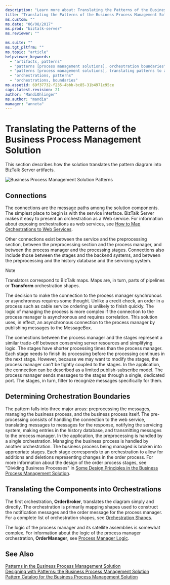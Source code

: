 ```yaml
---
description: "Learn more about: Translating the Patterns of the Business Process Management Solution"
title: "Translating the Patterns of the Business Process Management Solution | Microsoft Docs"
ms.custom: ""
ms.date: "06/08/2017"
ms.prod: "biztalk-server"
ms.reviewer: ""

ms.suite: ""
ms.tgt_pltfrm: ""
ms.topic: "article"
helpviewer_keywords: 
  - "artifacts, patterns"
  - "patterns [process management solutions], orchestration boundaries"
  - "patterns [process management solutions], translating patterns to artifacts"
  - "orchestrations, patterns"
  - "orchestrations, boundaries"
ms.assetid: 69f37732-f235-4bbb-bc85-31b4971c95ce
caps.latest.revision: 21
author: "MandiOhlinger"
ms.author: "mandia"
manager: "anneta"
---
```

# Translating the Patterns of the Business Process Management Solution
This section describes how the solution translates the pattern diagram into BizTalk Server artifacts.  
  
 ![Business Process Management Solution Patterns](../core/media/bts-cp-business-process-management-patterns.gif "bts_cp_Business_Process_Management_Patterns")  
  
## Connections  
 The connections are the message paths among the solution components. The simplest place to begin is with the service interface. BizTalk Server makes it easy to present an orchestration as a Web service. For information about exposing orchestrations as web services, see [How to Map Orchestrations to Web Services](../core/how-to-map-orchestrations-to-web-services.md).  
  
 Other connections exist between the service and the preprocessing section, between the preprocessing section and the process manager, and between the process manager and the processing stages. Connections also include those between the stages and the backend systems, and between the preprocessing and the history database and the servicing system.  
  
> [!NOTE]
>  Translators correspond to BizTalk maps. Maps are, in turn, parts of pipelines or **Transform** orchestration shapes.  
  
 The decision to make the connection to the process manager synchronous or asynchronous requires some thought. Unlike a credit check, an order in a process such as cable service ordering is unlikely to finish quickly. The logic of managing the process is more complex if the connection to the process manager is asynchronous and requires correlation. This solution uses, in effect, an asynchronous connection to the process manager by publishing messages to the MessageBox.  
  
 The connections between the process manager and the stages represent a similar trade-off between conserving server resources and simplifying logic. The stages have shorter processing times than the process manager. Each stage needs to finish its processing before the processing continues in the next stage. However, because we may want to modify the stages, the process manager can't be tightly coupled to the stages. In the application, the connection can be described as a limited publish-subscribe model. The process manager sends messages to the stages through a single, dedicated port. The stages, in turn, filter to recognize messages specifically for them.  
  
## Determining Orchestration Boundaries  
 The pattern falls into three major areas: preprocessing the messages, managing the business process, and the business process itself. The pre-processing consists of handling the connection to the web service, translating messages to messages for the response, notifying the servicing system, making entries in the history database, and transmitting messages to the process manager. In the application, the preprocessing is handled by a single orchestration. Managing the business process is handled by another orchestration. The business process being managed is broken into appropriate stages. Each stage corresponds to an orchestration to allow for additions and deletions representing changes in the order process. For more information about the design of the order process stages, see "Dividing Business Processes" in [Some Design Principles in the Business Process Management Solution](../core/some-design-principles-in-the-business-process-management-solution.md).  
  
## Translating the Components into Orchestrations  
 The first orchestration, **OrderBroker**, translates the diagram simply and directly. The orchestration is primarily mapping shapes used to construct the notification messages and the order message for the process manager. For a complete list of orchestration shapes, see [Orchestration Shapes](../core/orchestration-shapes.md).  
  
 The logic of the process manager and its satellite assemblies is somewhat complex. For information about the logic of the process manager orchestration, **OrderManager**, see [Process Manager Logic](../core/process-manager-logic.md).  
  
## See Also  
 [Patterns in the Business Process Management Solution](../core/patterns-in-the-business-process-management-solution.md)   
 [Designing with Patterns: the Business Process Management Solution](../core/designing-with-patterns-the-business-process-management-solution.md)   
 [Pattern Catalog for the Business Process Management Solution](../core/pattern-catalog-for-the-business-process-management-solution.md)
